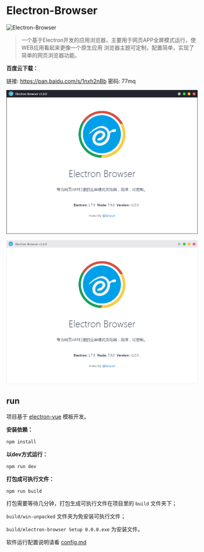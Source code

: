 # Electron-Browser


![Electron-Browser](build/icons/256x256.png)



> 一个基于Electron开发的应用浏览器，主要用于网页APP全屏模式运行，使WEB应用看起来更像一个原生应用
> 浏览器主题可定制，配置简单，实现了简单的网页浏览器功能。
 

**百度云下载：**

链接: https://pan.baidu.com/s/1nxh2nBb 密码: 77mq


![Electron-Browser](20171218164524.png)

![Electron-Browser](20171218164831.png)



## run

项目基于 [electron-vue](https://github.com/SimulatedGREG/electron-vue) 模板开发。


**安装依赖：**

```bat
npm install
```

**以dev方式运行：**

```bat
npm run dev
```

**打包成可执行文件：**

```bat
npm run build
```

打包需要等待几分钟，打包生成可执行文件在项目里的 `build` 文件夹下；

`build/win-unpacked` 文件夹为免安装可执行文件；

`build/electron-browser Setup 0.0.0.exe` 为安装文件。

软件运行配置说明请看 [config.md](config.md)

